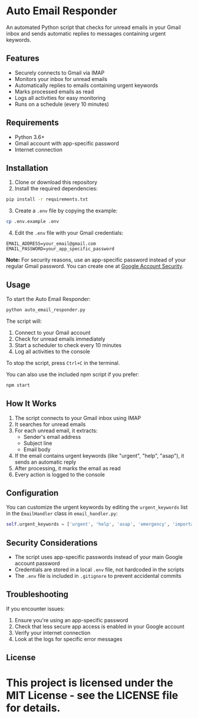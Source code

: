 
# Auto Email Responder

An automated Python script that checks for unread emails in your Gmail inbox and sends automatic replies to messages containing urgent keywords.

## Features

- Securely connects to Gmail via IMAP
- Monitors your inbox for unread emails
- Automatically replies to emails containing urgent keywords
- Marks processed emails as read
- Logs all activities for easy monitoring
- Runs on a schedule (every 10 minutes)

## Requirements

- Python 3.6+
- Gmail account with app-specific password
- Internet connection

## Installation

1. Clone or download this repository
2. Install the required dependencies:

```bash
pip install -r requirements.txt
```

3. Create a `.env` file by copying the example:

```bash
cp .env.example .env
```

4. Edit the `.env` file with your Gmail credentials:

```
EMAIL_ADDRESS=your_email@gmail.com
EMAIL_PASSWORD=your_app_specific_password
```

**Note:** For security reasons, use an app-specific password instead of your regular Gmail password. You can create one at [Google Account Security](https://myaccount.google.com/security).

## Usage

To start the Auto Email Responder:

```bash
python auto_email_responder.py
```

The script will:

1. Connect to your Gmail account
2. Check for unread emails immediately
3. Start a scheduler to check every 10 minutes
4. Log all activities to the console

To stop the script, press `Ctrl+C` in the terminal.

You can also use the included npm script if you prefer:

```bash
npm start
```

## How It Works

1. The script connects to your Gmail inbox using IMAP
2. It searches for unread emails
3. For each unread email, it extracts:
   - Sender's email address
   - Subject line
   - Email body
4. If the email contains urgent keywords (like "urgent", "help", "asap"), it sends an automatic reply
5. After processing, it marks the email as read
6. Every action is logged to the console

## Configuration

You can customize the urgent keywords by editing the `urgent_keywords` list in the `EmailHandler` class in `email_handler.py`:

```python
self.urgent_keywords = ['urgent', 'help', 'asap', 'emergency', 'important']
```

## Security Considerations

- The script uses app-specific passwords instead of your main Google account password
- Credentials are stored in a local `.env` file, not hardcoded in the scripts
- The `.env` file is included in `.gitignore` to prevent accidental commits

## Troubleshooting

If you encounter issues:

1. Ensure you're using an app-specific password
2. Check that less secure app access is enabled in your Google account
3. Verify your internet connection
4. Look at the logs for specific error messages

## License

This project is licensed under the MIT License - see the LICENSE file for details.
=======

